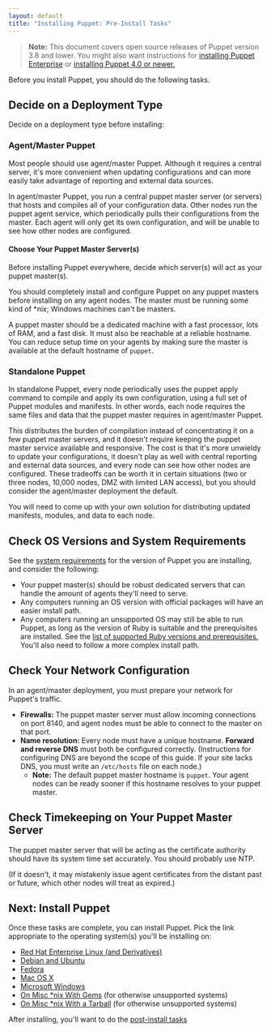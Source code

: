 ```yaml
---
layout: default
title: "Installing Puppet: Pre-Install Tasks"
---
```



[peinstall]: /pe/latest/install_basic.html
[sysreqs]: /puppet/3.8/reference/system_requirements.html
[ruby]: /puppet/3.8/reference/system_requirements.html#basic-requirements
[install-latest]: /puppet/latest/reference/install_pre.html

> **Note:** This document covers open source releases of Puppet version 3.8 and lower. You might also want instructions for [installing Puppet Enterprise][peinstall] or [installing Puppet 4.0 or newer.][install-latest]

Before you install Puppet, you should do the following tasks.

## Decide on a Deployment Type

Decide on a deployment type before installing:

### Agent/Master Puppet

Most people should use agent/master Puppet. Although it requires a central server, it's more convenient when updating configurations and can more easily take advantage of reporting and external data sources.

In agent/master Puppet, you run a central puppet master server (or servers) that hosts and compiles all of your configuration data. Other nodes run the puppet agent service, which periodically pulls their configurations from the master. Each agent will only get its own configuration, and will be unable to see how other nodes are configured.

#### Choose Your Puppet Master Server(s)

Before installing Puppet everywhere, decide which server(s) will act as your puppet master(s).

You should completely install and configure Puppet on any puppet masters before installing on any agent nodes. The master must be running some kind of \*nix; Windows machines can't be masters.

A puppet master should be a dedicated machine with a fast processor, lots of RAM, and a fast disk. It must also be reachable at a reliable hostname. You can reduce setup time on your agents by making sure the master is available at the default hostname of `puppet`.

### Standalone Puppet

In standalone Puppet, every node periodically uses the puppet apply command to compile and apply its own configuration, using a full set of Puppet modules and manifests. In other words, each node requires the same files and data that the puppet master requires in agent/master Puppet.

This distributes the burden of compilation instead of concentrating it on a few puppet master servers, and it doesn't require keeping the puppet master service available and responsive. The cost is that it's more unwieldy to update your configurations, it doesn't play as well with central reporting and external data sources, and every node can see how other nodes are configured. These tradeoffs can be worth it in certain situations (two or three nodes, 10,000 nodes, DMZ with limited LAN access), but you should consider the agent/master deployment the default.

You will need to come up with your own solution for distributing updated manifests, modules, and data to each node.

## Check OS Versions and System Requirements

See the [system requirements][sysreqs] for the version of Puppet you are installing, and consider the following:

- Your puppet master(s) should be robust dedicated servers that can handle the amount of agents they'll need to serve.
- Any computers running an OS version with official packages will have an easier install path.
- Any computers running an unsupported OS may still be able to run Puppet, as long as the version of Ruby is suitable and the prerequisites are installed. See the [list of supported Ruby versions and prerequisites.][ruby] You'll also need to follow a more complex install path.

## Check Your Network Configuration

In an agent/master deployment, you must prepare your network for Puppet's traffic.

* **Firewalls:** The puppet master server must allow incoming connections on port 8140, and agent nodes must be able to connect to the master on that port.
* **Name resolution:** Every node must have a unique hostname. **Forward and reverse DNS** must both be configured correctly. (Instructions for configuring DNS are beyond the scope of this guide. If your site lacks DNS, you must write an `/etc/hosts` file on each node.)
    * **Note:** The default puppet master hostname is `puppet`. Your agent nodes can be ready sooner if this hostname resolves to your puppet master.

## Check Timekeeping on Your Puppet Master Server

The puppet master server that will be acting as the certificate authority should have its system time set accurately. You should probably use NTP.

(If it doesn't, it may mistakenly issue agent certificates from the distant past or future, which other nodes will treat as expired.)

## Next: Install Puppet

Once these tasks are complete, you can install Puppet. Pick the link appropriate to the operating system(s) you'll be installing on:

* [Red Hat Enterprise Linux (and Derivatives)](./install_el.html)
* [Debian and Ubuntu](./install_debian_ubuntu.html)
* [Fedora](./install_fedora.html)
* [Mac OS X](./install_osx.html)
* [Microsoft Windows](./install_windows.html)
* [On Misc \*nix With Gems](./install_gem.html) (for otherwise unsupported systems)
* [On Misc \*nix With a Tarball](./install_tarball.html) (for otherwise unsupported systems)

After installing, you'll want to do the [post-install tasks](./post_install.html)
